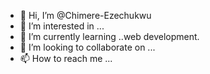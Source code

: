 - 👋 Hi, I’m @Chimere-Ezechukwu
- 👀 I’m interested in ...
- 🌱 I’m currently learning ..web development.
- 💞️ I’m looking to collaborate on ...
- 📫 How to reach me ...

<!---
Chimere-Ezechukwu/Chimere-Ezechukwu is a ✨ special ✨ repository because its `README.md` (this file) appears on your GitHub profile.
You can click the Preview link to take a look at your changes.
--->
